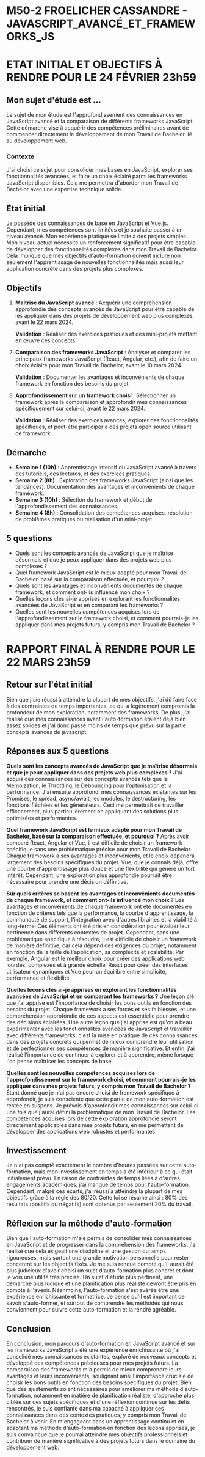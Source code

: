 # M50-2 FROELICHER CASSANDRE - JAVASCRIPT_AVANCÉ_ET_FRAMEWORKS_JS

# ETAT INITIAL ET OBJECTIFS À RENDRE POUR LE 24 FÉVRIER 23h59

## Mon sujet d'étude est ...

Le sujet de mon étude est l'approfondissement des connaissances en JavaScript avancé et la comparaison de différents frameworks JavaScript. Cette démarche vise à acquérir des compétences préliminaires avant de commencer directement le développement de mon Travail de Bachelor lié au développement web.

### Contexte

J'ai choisi ce sujet pour consolider mes bases en JavaScript, explorer ses fonctionnalités avancées, et faire un choix éclairé parmi les frameworks JavaScript disponibles. Cela me permettra d'aborder mon Travail de Bachelor avec une expertise technique solide.

## État initial

Je possède des connaissances de base en JavaScript et Vue.js. Cependant, mes compétences sont limitées et je souhaite passer à un niveau avancé. Mon expérience pratique se limite à des projets simples. Mon niveau actuel nécessite un renforcement significatif pour être capable de développer des fonctionnalités complexes dans mon Travail de Bachelor. Cela implique que mes objectifs d'auto-formation doivent inclure non seulement l'apprentissage de nouvelles fonctionnalités mais aussi leur application concrète dans des projets plus complexes.

## Objectifs

1. **Maîtrise du JavaScript avancé** : Acquérir une compréhension approfondie des concepts avancés de JavaScript pour être capable de les appliquer dans des projets de développement web plus complexes, avant le  22 mars 2024.

    **Validation** : Réaliser des exercices pratiques et des mini-projets mettant en œuvre ces concepts.

2. **Comparaison des frameworks JavaScript** : Analyser et comparer les principaux frameworks JavaScript (React, Angular, etc.), afin de faire un choix éclairé pour mon Travail de Bachelor, avant le 10 mars 2024.

    **Validation** : Documenter les avantages et inconvénients de chaque framework en fonction des besoins du projet.

3. **Approfondissement sur un framework choisi** : Sélectionner un framework après la comparaison et approfondir mes connaissances spécifiquement sur celui-ci, avant le 22 mars 2024.

    **Validation** : Réaliser des exercices avancés, explorer des fonctionnalités spécifiques, et peut-être participer à des projets open source utilisant ce framework.

## Démarche

- **Semaine 1 (10h)** : Apprentissage intensif du JavaScript avancé à travers des tutoriels, des lectures, et des exercices pratiques.
- **Semaine 2 (8h)** : Exploration des frameworks JavaScript (ainsi que les tendances). Documentation des avantages et inconvénients de chaque framework.
- **Semaine 3 (10h)** : Sélection du framework et début de l'approfondissement des connaissances.
- **Semaine 4 (8h)** : Consolidation des compétences acquises, résolution de problèmes pratiques ou réalisation d'un mini-projet.

## 5 questions

- Quels sont les concepts avancés de JavaScript que je maîtrise désormais et que je peux appliquer dans des projets web plus complexes ?
- Quel framework JavaScript est le mieux adapté pour mon Travail de Bachelor, basé sur la comparaison effectuée, et pourquoi ?
- Quels sont les avantages et inconvénients documentés de chaque framework, et comment ont-ils influencé mon choix ?
- Quelles leçons clés ai-je apprises en explorant les fonctionnalités avancées de JavaScript et en comparant les frameworks ?
- Quelles sont les nouvelles compétences acquises lors de l'approfondissement sur le framework choisi, et comment pourrais-je les appliquer dans mes projets futurs, y compris mon Travail de Bachelor ?

# RAPPORT FINAL À RENDRE POUR LE 22 MARS 23h59

## Retour sur l'état initial

Bien que j'aie réussi à atteindre la plupart de mes objectifs, j'ai dû faire face à des contraintes de temps importantes, ce qui a légèrement compromis la profondeur de mon exploration, notamment des frameworks. De plus, j'ai réalisé que mes connaissances avant l'auto-formation étaient déjà bien assez solides et j'ai donc passé moins de temps que prévu sur la partie concepts avancés de javascript.

## Réponses aux 5 questions

**Quels sont les concepts avancés de JavaScript que je maîtrise désormais et que je peux appliquer dans des projets web plus complexes ?**
J'ai acquis des connaissances sur des concepts avancés tels que la Memoization, le Throttling, le Debouncing pour l'optimisation et la performance. J'ai ensuite approfondi mes connaissances existantes sur les Promises, le spread, async/await, les modules, le destructuring, les fonctions fléchées et les générateurs. Ceci me permettrait de travailler efficacement, plus particulièrement en appliquant des solutions plus optimisées et performantes.

**Quel framework JavaScript est le mieux adapté pour mon Travail de Bachelor, basé sur la comparaison effectuée, et pourquoi ?**
Après avoir comparé React, Angular et Vue, il est difficile de choisir un framework spécifique sans une problématique précise pour mon Travail de Bachelor. Chaque framework a ses avantages et inconvénients, et le choix dépendra largement des besoins spécifiques du projet. Vue, que je connais déjà, offre une courbe d'apprentissage plus douce et une flexibilité qui génère un fort intérêt. Cependant, une exploration plus approfondie pourrait être nécessaire pour prendre une décision définitive.

**Sur quels critères se basent les avantages et inconvénients documentés de chaque framework, et comment ont-ils influencé mon choix ?**
Les avantages et inconvénients de chaque framework ont été documentés en fonction de critères tels que la performance, la courbe d'apprentissage, la communauté de support, l'intégration avec d'autres librairies et la viabilité à long-terme. Ces éléments ont été pris en considération pour évaluer leur pertinence dans différents contextes de projet. Cependant, sans une problématique spécifique à résoudre, il est difficile de choisir un framework de manière définitive, car cela dépend des exigences du projet, notamment en fonction de la taille de l'application, sa complexité et scalabilité. Par exemple, Angular est le meilleur choix pour créer des applications web lourdes, complexes et à grande échelle, React pour créer des interfaces utilisateur dynamiques et Vue pour un équilibre entre simplicité, performance et flexibilité.

**Quelles leçons clés ai-je apprises en explorant les fonctionnalités avancées de JavaScript et en comparant les frameworks ?**
Une leçon clé que j'ai apprise est l'importance de choisir les bons outils en fonction des besoins du projet. Chaque framework a ses forces et ses faiblesses, et une compréhension approfondie de ces aspects est essentielle pour prendre des décisions éclairées. Une autre leçon que j'ai apprise est qu'on a beau expérimenter avec les fonctionnalités avancées de JavaScript et travailler avec différents frameworks, c'est la mise en pratique de ces connaissances dans des projets concrets qui permet de mieux comprendre leur utilisation et de perfectionner ses compétences de manière significative. Et enfin, j'ai réalisé l'importance de continuer à explorer et à apprendre, même lorsque l'on pense maîtriser les concepts de base.

**Quelles sont les nouvelles compétences acquises lors de l'approfondissement sur le framework choisi, et comment pourrais-je les appliquer dans mes projets futurs, y compris mon Travail de Bachelor ?**
Étant donné que je n'ai pas encore choisi de framework spécifique à approfondir, je suis consciente que cette partie de mon auto-formation est restée en suspens. Je prévois d'approfondir mes connaissances sur celui-ci une fois que j'aurai défini la problématique de mon Travail de Bachelor. Les compétences acquises lors de cette exploration approfondie seront directement applicables dans mes projets futurs, en me permettant de développer des applications web robustes et performantes.

## Investissement

Je n'ai pas compté exactement le nombre d'heures passées sur cette auto-formation, mais mon investissement en temps a été inférieur à ce qui était initialement prévu. En raison de contraintes de temps liées à d'autres engagements académiques, j'ai manqué de temps pour l'auto-formation. Cependant, malgré ces écarts, j'ai réussi à atteindre la plupart de mes objectifs grâce à la règle des 80/20. Cette loi se résume ainsi : 80% des résultats (positifs ou négatifs) sont obtenus par seulement 20% du travail.

## Réflexion sur la méthode d'auto-formation

Bien que l'auto-formation m'aie permis de consolider mes connaissances en JavaScript et de progresser dans la compréhension des frameworks, j'ai réalisé que cela exigeait une discipline et une gestion du temps rigoureuses, mais surtout une grande motivation personnelle pour rester concentré sur les objectifs fixés. Je me suis rendue compte qu'il aurait été plus judicieux d'avoir choisi un sujet d'auto-formation plus concret et dont je vois une utilité très précise. Un sujet d'étude plus pertinent, une démarche plus ludique et une planification plus réaliste devront être pris en compte à l'avenir. Néanmoins, l'auto-formation s'est avérée être une expérience enrichissante et formatrice. Je pense qu'il est important de savoir s'auto-former, et surtout de comprendre les méthodes qui nous conviennent pour suivre cette auto-formation et la rendre agréable.

## Conclusion

En conclusion, mon parcours d'auto-formation en JavaScript avancé et sur les frameworks JavaScript a été une expérience enrichissante où j'ai consolidé mes connaissances existantes, exploré de nouveaux concepts et développé des compétences précieuses pour mes projets futurs. La comparaison des frameworks m'a permis de mieux comprendre leurs avantages et leurs inconvénients, soulignant ainsi l'importance cruciale de choisir les bons outils en fonction des besoins spécifiques du projet. Bien que des ajustements soient nécessaires pour améliorer ma méthode d'auto-formation, notamment en matière de planification réaliste, d'approche plus ciblée sur des sujets spécifiques et d'une réflexion continue sur les défis rencontrés, je suis confiante dans ma capacité à appliquer ces connaissances dans des contextes pratiques, y compris mon Travail de Bachelor à venir. En m'engageant dans un apprentissage continu et en adaptant ma méthode d'auto-formation en fonction des leçons apprises, je suis convaincue que je pourrai atteindre mes objectifs professionnels et contribuer de manière significative à des projets futurs dans le domaine du développement web.
